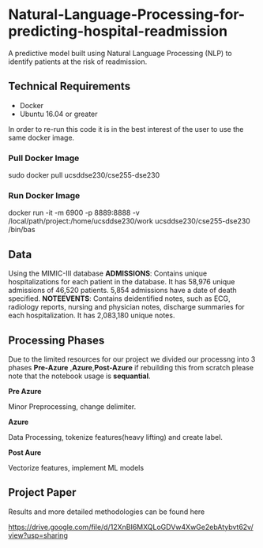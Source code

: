 # Natural-Language-Processing-for-predicting-hospital-readmission
A predictive model built using Natural Language Processing (NLP) to identify patients at the risk of readmission.

## Technical Requirements 
* Docker
* Ubuntu 16.04 or greater 

In order to re-run this code it is in the best interest of the user to use the same docker image. 
### Pull Docker Image 
sudo docker pull ucsddse230/cse255-dse230

### Run Docker Image 
docker run -it -m 6900 -p 8889:8888 -v /local/path/project:/home/ucsddse230/work ucsddse230/cse255-dse230 /bin/bas



## Data 
Using the MIMIC-III database
**ADMISSIONS**: 
Contains unique hospitalizations for each patient in the database. It has 58,976 unique
admissions of 46,520 patients. 5,854 admissions have a date of death specified.
**NOTEEVENTS**: 
Contains deidentified notes, such as ECG, radiology reports, nursing and physician notes,
discharge summaries for each hospitalization. It has 2,083,180 unique notes.


## Processing Phases
Due to the limited resources for our project we divided our processng into 3 phases **Pre-Azure** ,**Azure**,**Post-Azure** if rebuilding this from scratch please note that the notebook usage is **sequantial**.

**Pre Azure**

Minor Preprocessing, change delimiter. 

**Azure**

Data Processing, tokenize features(heavy lifting) and  create label.

**Post Aure**

Vectorize features, implement ML models 

## Project Paper

Results and more detailed methodologies can be found here

https://drive.google.com/file/d/12XnBI6MXQLoGDVw4XwGe2ebAtybvt62v/view?usp=sharing


